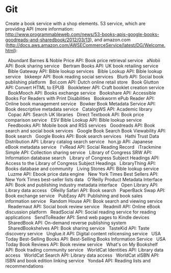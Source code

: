  # Git

Create a book service with a shop elements.
53 service, which are providing API (more information: http://www.programmableweb.com/news/53-books-apis-google-books-goodreads-and-sharedbook/2012/03/13), and amazon.com (http://docs.aws.amazon.com/AWSECommerceService/latest/DG/Welcome.html):

  Abundant Barnes & Noble Price API: Book price retrieval service
  aNobii API: Book sharing service
  Bertram Books API: UK book retailing service
  Bible Gateway API: Bible lookup services
  Bible Lookup API: Bible lookup service
  bkkeepr API: Book reading social services
  Blurb API: Social book publishing platform
  Bol.com API: Dutch online retail store
  Book Glutton API: Convert HTML to EPUB
  Bookleteer API: Craft booklet creation service
  BookMooch API: Books exchange service
  Bookshare API: Accessible Books For Readers with Print Disabilities
  Bookworm ePub Reader API: Online book management service
  Bowker Book Metadata Service API: Book descriptive metadata service
  CatalogWS API: Academic library
  Copac API: Search UK libraries
  Direct Textbook API: Book price comparison service
  ESV Bible Lookup API: Bible lookup service
  Feedbooks API: Mobile book and RSS services
  Goodreads API: Book search and social book services
  Google Book Search Book Viewability API: Book search
  Google Books API: Book search services
  Hathi Trust Data Distribution API: Library catalog search service
  hon.jp API: Japanese eBook metadata service
  I'vRead API: Social Reading Record
  iTrackmine Simple API: Collection sharing service
  Library of Congress SRW API: Information database search
  Library of Congress Subject Headings API: Access to the Library of Congress Subject Headings
  LibraryThing API: Books database and community
  Living Stones API: Bible lookup service
  Luzme API: Ebook price data engine
  New York Times Best Sellers API: New York Times best-seller lists data
  O'Reilly Product Metadata Interface API: Book and publishing industry metadata interface
  Open Library API: Library data access
  OReilly Safari API: Book search
  PaperBack Swap API: Book exchange service
  PubEasy API: Publishing and book sales information service
  Random House API: Book search and viewing service
  Readernaut API: Social book review service
  Readmill API: Online eBook discussion platform
  ReadSocial API: Social reading service for reading applications
  SendToReader API: Send web pages to Kindle devices
  SharedBook API: On-demand reverse publishing system
  SharedBookshelves API: Book sharing service
  TasteKid API: Taste discovery service
  Unglue.it API: Digital content relicensing service
  USA Today Best-Selling Books API: Best-Selling Books Information Service
  USA Today Book Reviews API: Book review service
  What's on My Bookshelf API: Book trading community service
  WorldCat Identities API: Library data access
  WorldCat Search API: Library data access
  WorldCat xISBN API: ISBN and book edition linking service
  Yonda4 API: Reading lists and recommendations





 